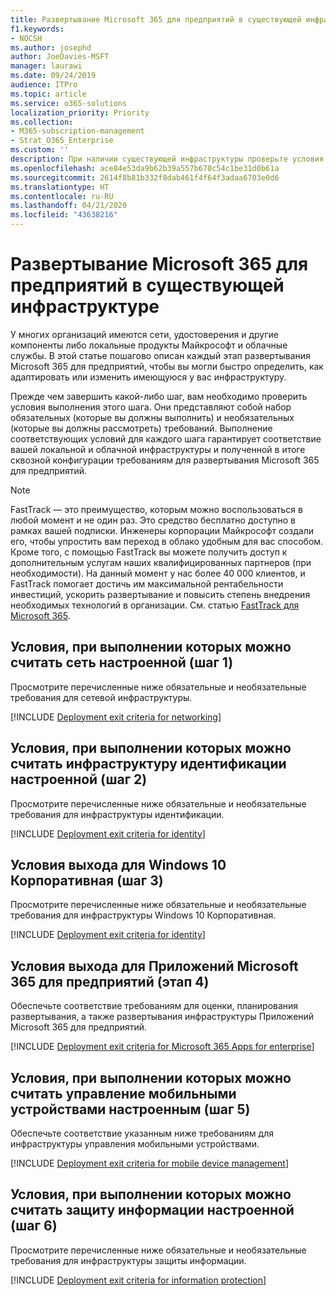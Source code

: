 ```yaml
---
title: Развертывание Microsoft 365 для предприятий в существующей инфраструктуре
f1.keywords:
- NOCSH
ms.author: josephd
author: JoeDavies-MSFT
manager: laurawi
ms.date: 09/24/2019
audience: ITPro
ms.topic: article
ms.service: o365-solutions
localization_priority: Priority
ms.collection:
- M365-subscription-management
- Strat_O365_Enterprise
ms.custom: ''
description: При наличии существующей инфраструктуры проверьте условия, необходимые для развертывания Microsoft 365 для предприятий.
ms.openlocfilehash: ace84e53da9b62b39a557b670c54c1be31d0b61a
ms.sourcegitcommit: 2614f8b81b332f8dab461f4f64f3adaa6703e0d6
ms.translationtype: HT
ms.contentlocale: ru-RU
ms.lasthandoff: 04/21/2020
ms.locfileid: "43638216"
---
```

# <a name="deployment-of-microsoft-365-for-enterprise-with-existing-infrastructure"></a>Развертывание Microsoft 365 для предприятий в существующей инфраструктуре

У многих организаций имеются сети, удостоверения и другие компоненты либо локальные продукты Майкрософт и облачные службы. В этой статье пошагово описан каждый этап развертывания Microsoft 365 для предприятий, чтобы вы могли быстро определить, как адаптировать или изменить имеющуюся у вас инфраструктуру.

Прежде чем завершить какой-либо шаг, вам необходимо проверить условия выполнения этого шага. Они представляют собой набор обязательных (которые вы должны выполнить) и необязательных (которые вы должны рассмотреть) требований. Выполнение соответствующих условий для каждого шага гарантирует соответствие вашей локальной и облачной инфраструктуры и полученной в итоге сквозной конфигурации требованиям для развертывания Microsoft 365 для предприятий.

> [!Note] 
> FastTrack — это преимущество, которым можно воспользоваться в любой момент и не один раз. Это средство бесплатно доступно в рамках вашей подписки. Инженеры корпорации Майкрософт создали его, чтобы упростить вам переход в облако удобным для вас способом. Кроме того, с помощью FastTrack вы можете получить доступ к дополнительным услугам наших квалифицированных партнеров (при необходимости). На данный момент у нас более 40 000 клиентов, и FastTrack помогает достичь им максимальной рентабельности инвестиций, ускорить развертывание и повысить степень внедрения необходимых технологий в организации. См. статью [FastTrack для Microsoft 365](https://fasttrack.microsoft.com/microsoft365).

## <a name="exit-criteria-for-networking-phase-1"></a>Условия, при выполнении которых можно считать сеть настроенной (шаг 1)

Просмотрите перечисленные ниже обязательные и необязательные требования для сетевой инфраструктуры.

[!INCLUDE [Deployment exit criteria for networking](./includes/deployment-exit-criteria-networking.md)]

## <a name="exit-criteria-for-identity-phase-2"></a>Условия, при выполнении которых можно считать инфраструктуру идентификации настроенной (шаг 2)

Просмотрите перечисленные ниже обязательные и необязательные требования для инфраструктуры идентификации.

[!INCLUDE [Deployment exit criteria for identity](./includes/deployment-exit-criteria-identity.md)]

## <a name="exit-criteria-for-windows-10-enterprise-phase-3"></a>Условия выхода для Windows 10 Корпоративная (шаг 3)

Просмотрите перечисленные ниже обязательные и необязательные требования для инфраструктуры Windows 10 Корпоративная.

[!INCLUDE [Deployment exit criteria for identity](./includes/deployment-exit-criteria-windows10.md)]

## <a name="exit-criteria-for-microsoft-365-apps-for-enterprise-phase-4"></a>Условия выхода для Приложений Microsoft 365 для предприятий (этап 4)

Обеспечьте соответствие требованиям для оценки, планирования развертывания, а также развертывания инфраструктуры Приложений Microsoft 365 для предприятий.

[!INCLUDE [Deployment exit criteria for Microsoft 365 Apps for enterprise](./includes/deployment-exit-criteria-office365proplus.md)]

## <a name="exit-criteria-for-mobile-device-management-phase-5"></a>Условия, при выполнении которых можно считать управление мобильными устройствами настроенным (шаг 5)

Обеспечьте соответствие указанным ниже требованиям для инфраструктуры управления мобильными устройствами.

[!INCLUDE [Deployment exit criteria for mobile device management](./includes/deployment-exit-criteria-mobility.md)]

## <a name="exit-criteria-for-information-protection-phase-6"></a>Условия, при выполнении которых можно считать защиту информации настроенной (шаг 6)

Просмотрите перечисленные ниже обязательные и необязательные требования для инфраструктуры защиты информации.

[!INCLUDE [Deployment exit criteria for information protection](./includes/deployment-exit-criteria-infoprotect.md)]

